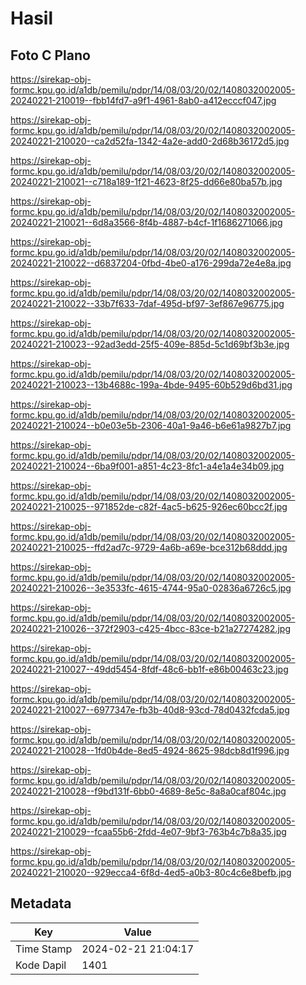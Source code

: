 # Hasil

## Foto C Plano

https://sirekap-obj-formc.kpu.go.id/a1db/pemilu/pdpr/14/08/03/20/02/1408032002005-20240221-210019--fbb14fd7-a9f1-4961-8ab0-a412ecccf047.jpg

https://sirekap-obj-formc.kpu.go.id/a1db/pemilu/pdpr/14/08/03/20/02/1408032002005-20240221-210020--ca2d52fa-1342-4a2e-add0-2d68b36172d5.jpg

https://sirekap-obj-formc.kpu.go.id/a1db/pemilu/pdpr/14/08/03/20/02/1408032002005-20240221-210021--c718a189-1f21-4623-8f25-dd66e80ba57b.jpg

https://sirekap-obj-formc.kpu.go.id/a1db/pemilu/pdpr/14/08/03/20/02/1408032002005-20240221-210021--6d8a3566-8f4b-4887-b4cf-1f1686271066.jpg

https://sirekap-obj-formc.kpu.go.id/a1db/pemilu/pdpr/14/08/03/20/02/1408032002005-20240221-210022--d6837204-0fbd-4be0-a176-299da72e4e8a.jpg

https://sirekap-obj-formc.kpu.go.id/a1db/pemilu/pdpr/14/08/03/20/02/1408032002005-20240221-210022--33b7f633-7daf-495d-bf97-3ef867e96775.jpg

https://sirekap-obj-formc.kpu.go.id/a1db/pemilu/pdpr/14/08/03/20/02/1408032002005-20240221-210023--92ad3edd-25f5-409e-885d-5c1d69bf3b3e.jpg

https://sirekap-obj-formc.kpu.go.id/a1db/pemilu/pdpr/14/08/03/20/02/1408032002005-20240221-210023--13b4688c-199a-4bde-9495-60b529d6bd31.jpg

https://sirekap-obj-formc.kpu.go.id/a1db/pemilu/pdpr/14/08/03/20/02/1408032002005-20240221-210024--b0e03e5b-2306-40a1-9a46-b6e61a9827b7.jpg

https://sirekap-obj-formc.kpu.go.id/a1db/pemilu/pdpr/14/08/03/20/02/1408032002005-20240221-210024--6ba9f001-a851-4c23-8fc1-a4e1a4e34b09.jpg

https://sirekap-obj-formc.kpu.go.id/a1db/pemilu/pdpr/14/08/03/20/02/1408032002005-20240221-210025--971852de-c82f-4ac5-b625-926ec60bcc2f.jpg

https://sirekap-obj-formc.kpu.go.id/a1db/pemilu/pdpr/14/08/03/20/02/1408032002005-20240221-210025--ffd2ad7c-9729-4a6b-a69e-bce312b68ddd.jpg

https://sirekap-obj-formc.kpu.go.id/a1db/pemilu/pdpr/14/08/03/20/02/1408032002005-20240221-210026--3e3533fc-4615-4744-95a0-02836a6726c5.jpg

https://sirekap-obj-formc.kpu.go.id/a1db/pemilu/pdpr/14/08/03/20/02/1408032002005-20240221-210026--372f2903-c425-4bcc-83ce-b21a27274282.jpg

https://sirekap-obj-formc.kpu.go.id/a1db/pemilu/pdpr/14/08/03/20/02/1408032002005-20240221-210027--49dd5454-8fdf-48c6-bb1f-e86b00463c23.jpg

https://sirekap-obj-formc.kpu.go.id/a1db/pemilu/pdpr/14/08/03/20/02/1408032002005-20240221-210027--6977347e-fb3b-40d8-93cd-78d0432fcda5.jpg

https://sirekap-obj-formc.kpu.go.id/a1db/pemilu/pdpr/14/08/03/20/02/1408032002005-20240221-210028--1fd0b4de-8ed5-4924-8625-98dcb8d1f996.jpg

https://sirekap-obj-formc.kpu.go.id/a1db/pemilu/pdpr/14/08/03/20/02/1408032002005-20240221-210028--f9bd131f-6bb0-4689-8e5c-8a8a0caf804c.jpg

https://sirekap-obj-formc.kpu.go.id/a1db/pemilu/pdpr/14/08/03/20/02/1408032002005-20240221-210029--fcaa55b6-2fdd-4e07-9bf3-763b4c7b8a35.jpg

https://sirekap-obj-formc.kpu.go.id/a1db/pemilu/pdpr/14/08/03/20/02/1408032002005-20240221-210020--929ecca4-6f8d-4ed5-a0b3-80c4c6e8befb.jpg


## Metadata

| Key        | Value               |
| ---------- | ------------------- |
| Time Stamp | 2024-02-21 21:04:17 |
| Kode Dapil | 1401                |



